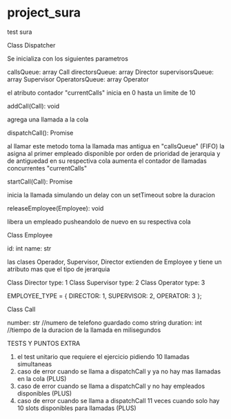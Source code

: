 # project_sura
test sura

Class Dispatcher

Se inicializa con los siguientes parametros

callsQueue: array Call
directorsQueue: array Director
supervisorsQueue: array Supervisor
OperatorsQueue: array Operator

el atributo contador "currentCalls" inicia en 0 hasta un limite de 10


addCall(Call): void

agrega una llamada a la cola


dispatchCall(): Promise

al llamar este metodo toma la llamada mas antigua en "callsQueue" (FIFO)
la asigna al primer empleado disponible por orden de prioridad de jerarquia y de antiguedad en su respectiva cola
aumenta el contador de llamadas concurrentes "currentCalls"


startCall(Call): Promise

inicia la llamada simulando un delay con un setTimeout sobre la duracion


releaseEmployee(Employee): void

libera un empleado pusheandolo de nuevo en su respectiva cola


Class Employee

id: int
name: str

las clases Operador, Supervisor, Director extienden de Employee y tiene un atributo mas que el tipo de jerarquia

Class Director
type: 1
Class Supervisor
type: 2
Class Operator
type: 3

EMPLOYEE_TYPE = { DIRECTOR: 1, SUPERVISOR: 2, OPERATOR: 3 };


Class Call

number: str //numero de telefono guardado como string
duration: int //tiempo de la duracion de la llamada en milisegundos

TESTS Y PUNTOS EXTRA
1. el test unitario que requiere el ejercicio pidiendo 10 llamadas simultaneas
2. caso de error cuando se llama a dispatchCall y ya no hay mas llamadas en la cola (PLUS)
3. caso de error cuando se llama a dispatchCall y no hay empleados disponibles (PLUS)
4. caso de error cuando se llama a dispatchCall 11 veces cuando solo hay 10 slots disponibles para llamadas (PLUS)
